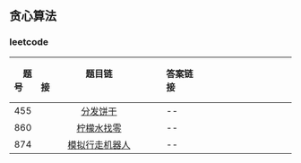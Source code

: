 ## 贪心算法
### leetcode
| &emsp;题号&emsp; | 题目链接&emsp;&emsp;&emsp;&emsp;&emsp;&emsp;&emsp;&emsp;&emsp;&emsp;&emsp;&emsp;| 答案链接&emsp;&emsp;&emsp;&emsp;&emsp;&emsp;&emsp;&emsp;&emsp;&emsp;&emsp;&emsp;| &emsp;难度&emsp;  | &emsp;完成度&emsp;  |
| :--: | :--: | :----------------------------------------------------------- | :-----------------------------------------------------------  | :------: |
|  455  | [分发饼干](https://leetcode-cn.com/problems/assign-cookies/description/) | -- | ✨ | ❌ |
|  860  | [柠檬水找零](https://leetcode-cn.com/problems/lemonade-change/description/) | -- | ✨ | ❌ |
|  874  | [模拟行走机器人](https://leetcode-cn.com/problems/walking-robot-simulation/description/) | -- | ✨ | ❌ |
